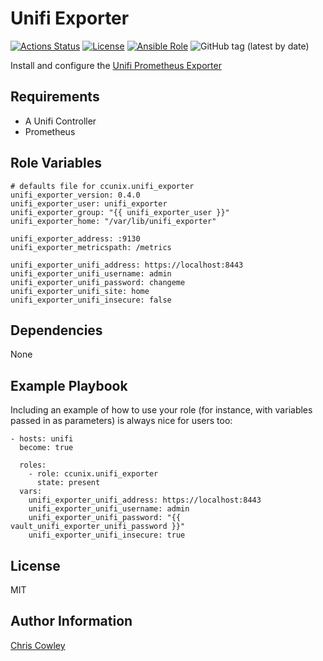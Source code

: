 Unifi Exporter
=========

[![Actions Status](https://github.com/chriscowley/ansible-role-unifi_exporter/workflows/Static%20code%20analysis/badge.svg)](https://github.com/chriscowley/ansible-role-unifi_exporter/actions)
[![License](https://img.shields.io/badge/license-MIT%20License-brightgreen.svg)](https://opensource.org/licenses/MIT)
[![Ansible Role](https://img.shields.io/badge/ansible%20role-chriscowley.unifi_exporter-blue.svg)](https://galaxy.ansible.com/chriscowley/unifi_exporter)
![GitHub tag (latest by date)](https://img.shields.io/github/v/tag/chriscowley/ansible-role-unifi_exporter)


Install and configure the [Unifi Prometheus Exporter](https://github.com/mdlayher/unifi_exporter)

Requirements
------------

- A Unifi Controller
- Prometheus

Role Variables
--------------

```
# defaults file for ccunix.unifi_exporter
unifi_exporter_version: 0.4.0
unifi_exporter_user: unifi_exporter
unifi_exporter_group: "{{ unifi_exporter_user }}"
unifi_exporter_home: "/var/lib/unifi_exporter"

unifi_exporter_address: :9130
unifi_exporter_metricspath: /metrics

unifi_exporter_unifi_address: https://localhost:8443
unifi_exporter_unifi_username: admin
unifi_exporter_unifi_password: changeme
unifi_exporter_unifi_site: home
unifi_exporter_unifi_insecure: false
```

Dependencies
------------

None

Example Playbook
----------------

Including an example of how to use your role (for instance, with variables passed in as parameters) is always nice for users too:

    - hosts: unifi
      become: true
      
      roles:
        - role: ccunix.unifi_exporter
          state: present
      vars:
        unifi_exporter_unifi_address: https://localhost:8443
        unifi_exporter_unifi_username: admin
        unifi_exporter_unifi_password: "{{  vault_unifi_exporter_unifi_password }}"
        unifi_exporter_unifi_insecure: true

License
-------

MIT

Author Information
------------------

[Chris Cowley](https://github.com/chriscowley)
